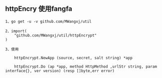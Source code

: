 ## httpEncry 使用fangfa

    1、go get -u -v github.com/MWangxj/util

    2、import(
        "github.com/MWangxj/util/httpEncrypt"
    )

    3、使用

        httpEncrypt.NewApp (source, secret, salt string) *app

        httpEncrypt.Do (ap *app, method HttpMethod ,urlStr string, param interface{}, ver version) (resp []byte,err error)

